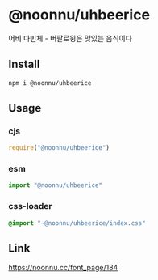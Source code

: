 # @noonnu/uhbeerice
어비 다빈체 - 버팔로윙은 맛있는 음식이다

## Install
```sh
npm i @noonnu/uhbeerice
```
## Usage
### cjs
```js
require("@noonnu/uhbeerice")
```
### esm
```js
import "@noonnu/uhbeerice"
```
### css-loader
```css
@import "~@noonnu/uhbeerice/index.css"
```

## Link
https://noonnu.cc/font_page/184